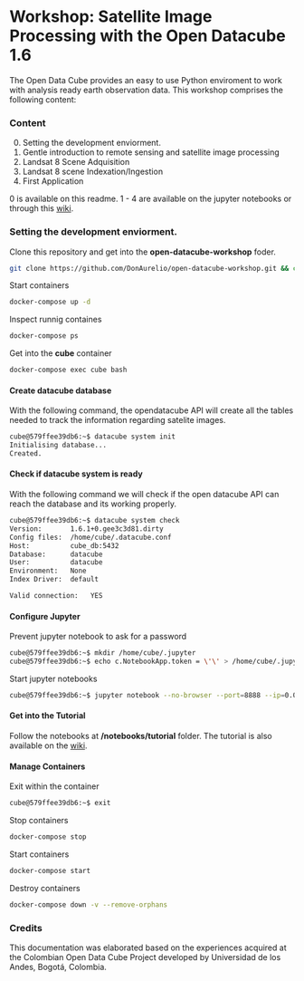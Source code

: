 # Workshop: Satellite Image Processing with the Open Datacube 1.6

The Open Data Cube provides an easy to use Python enviroment to work with analysis ready earth observation data.
This workshop comprises the following content:

### Content

0. Setting the development enviorment.
1. Gentle introduction to remote sensing and satellite image processing
2. Landsat 8 Scene Adquisition
2. Landsat 8 scene Indexation/Ingestion
3. First Application

0 is available on this readme. 1 - 4 are available on the jupyter notebooks or through this [wiki](https://github.com/DonAurelio/open-datacube-workshop/wiki).

### Setting the development enviorment.

Clone this repository and get into the **open-datacube-workshop** foder.

```sh 
git clone https://github.com/DonAurelio/open-datacube-workshop.git && cd open-datacube-workshop
```

Start containers

```sh
docker-compose up -d 
```

Inspect runnig containes

```sh
docker-compose ps
```

Get into the **cube** container

```sh
docker-compose exec cube bash
```

#### Create datacube database

With the following command, the opendatacube API will create all the tables needed to track the information regarding satelite images.

```sh 
cube@579ffee39db6:~$ datacube system init 
Initialising database...
Created.
```

#### Check if datacube system is ready

With the following command we will check if the open datacube API can reach the database and its working properly.

```sh 
cube@579ffee39db6:~$ datacube system check 
Version:       1.6.1+0.gee3c3d81.dirty
Config files:  /home/cube/.datacube.conf
Host:          cube_db:5432
Database:      datacube
User:          datacube
Environment:   None
Index Driver:  default

Valid connection:	YES
```

#### Configure Jupyter

Prevent jupyter notebook to ask for a password

```sh
cube@579ffee39db6:~$ mkdir /home/cube/.jupyter
cube@579ffee39db6:~$ echo c.NotebookApp.token = \'\' > /home/cube/.jupyter/jupyter_notebook_config.py
```

Start jupyter notebooks

```sh 
cube@579ffee39db6:~$ jupyter notebook --no-browser --port=8888 --ip=0.0.0.0 --allow-root
```

#### Get into the Tutorial

Follow the notebooks at **/notebooks/tutorial** folder. The tutorial is also available on the [wiki](https://github.com/DonAurelio/open-datacube-workshop/wiki).


#### Manage Containers

Exit within the container

```sh
cube@579ffee39db6:~$ exit
```

Stop containers

```sh
docker-compose stop
```

Start containers

```sh
docker-compose start
```

Destroy containers 

```sh
docker-compose down -v --remove-orphans
```


### Credits

This documentation was elaborated based on the experiences acquired at the Colombian Open Data Cube Project developed by Universidad de los Andes, Bogotá, Colombia.

<!-- # References  -->

<!-- 1. [View Landsat 8 imagery for a chosen time period](http://geoscienceaustralia.github.io/digitalearthau/notebooks/09_Workflows/RetrieveLandsat8ViewAndExport.html)
2. [netCDF4 module](https://unidata.github.io/netcdf4-python/netCDF4/index.html)
3. [Lesson 1. Export Numpy Arrays to Geotiff Format Using Rasterio and Python](https://www.earthdatascience.org/courses/earth-analytics-python/multispectral-remote-sensing-in-python/export-numpy-array-to-geotiff-in-python/)
4. [Calculate NDVI using rasterio](http://www.loicdutrieux.net/pyLandsat/NDVI_calc.html)
5. [Coordinate Reference Systems](https://docs.qgis.org/testing/en/docs/gentle_gis_introduction/coordinate_reference_systems.html)
6. [Open Datacube Jupyter Notebooks](https://datacube-core.readthedocs.io/en/stable/user/guide.html)
7. [Lesson 1. Clean Remote Sensing Data in Python - Clouds, Shadows & Cloud Masks](https://www.earthdatascience.org/courses/earth-analytics-python/multispectral-remote-sensing-modis/cloud-masks-with-spectral-data-python/)
 -->